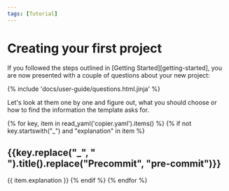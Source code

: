 ```yaml
---
tags: [Tutorial]
---
```


# Creating your first project

If you followed the steps outlined in [Getting Started][getting-started], you are now presented with a couple of questions about your new project:

{% include 'docs/user-guide/questions.html.jinja' %}

Let's look at them one by one and figure out, what you should choose or how to find the information the template asks for.

{% for key, item in read_yaml('copier.yaml').items() %}
{% if not key.startswith("_") and "explanation" in item %}
## {{key.replace("_", " ").title().replace("Precommit", "pre-commit")}}

{{ item.explanation }}
{% endif %}
{% endfor %}
